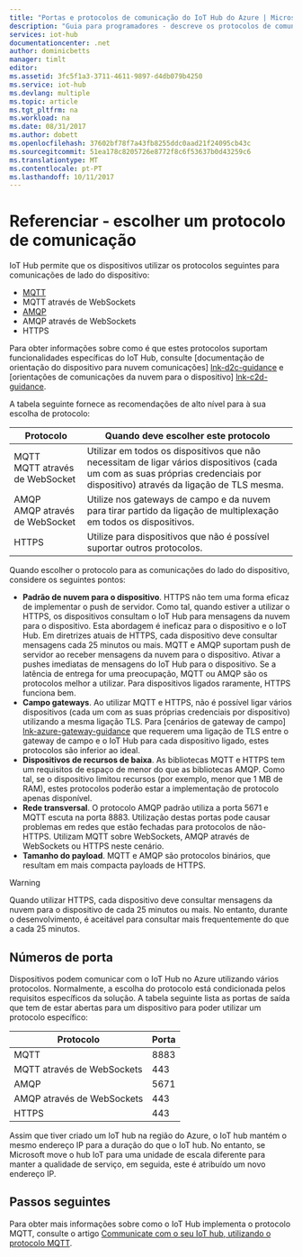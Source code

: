 ```yaml
---
title: "Portas e protocolos de comunicação do IoT Hub do Azure | Microsoft Docs"
description: "Guia para programadores - descreve os protocolos de comunicação suportados para as comunicações de dispositivo para nuvem e da nuvem para o dispositivo e os números de porta tem de estar abertos."
services: iot-hub
documentationcenter: .net
author: dominicbetts
manager: timlt
editor: 
ms.assetid: 3fc5f1a3-3711-4611-9897-d4db079b4250
ms.service: iot-hub
ms.devlang: multiple
ms.topic: article
ms.tgt_pltfrm: na
ms.workload: na
ms.date: 08/31/2017
ms.author: dobett
ms.openlocfilehash: 37602bf78f7a43fb8255ddc0aad21f24095cb43c
ms.sourcegitcommit: 51ea178c8205726e8772f8c6f53637b0d43259c6
ms.translationtype: MT
ms.contentlocale: pt-PT
ms.lasthandoff: 10/11/2017
---
```

# <a name="reference---choose-a-communication-protocol"></a>Referenciar - escolher um protocolo de comunicação

IoT Hub permite que os dispositivos utilizar os protocolos seguintes para comunicações de lado do dispositivo:

* [MQTT][lnk-mqtt]
* MQTT através de WebSockets
* [AMQP][lnk-amqp]
* AMQP através de WebSockets
* HTTPS

Para obter informações sobre como é que estes protocolos suportam funcionalidades específicas do IoT Hub, consulte [documentação de orientação do dispositivo para nuvem comunicações] [ lnk-d2c-guidance] e [orientações de comunicações da nuvem para o dispositivo] [lnk-c2d-guidance].

A tabela seguinte fornece as recomendações de alto nível para à sua escolha de protocolo:

| Protocolo | Quando deve escolher este protocolo |
| --- | --- |
| MQTT <br> MQTT através de WebSocket |Utilizar em todos os dispositivos que não necessitam de ligar vários dispositivos (cada um com as suas próprias credenciais por dispositivo) através da ligação de TLS mesma. |
| AMQP <br> AMQP através de WebSocket |Utilize nos gateways de campo e da nuvem para tirar partido da ligação de multiplexação em todos os dispositivos. |
| HTTPS |Utilize para dispositivos que não é possível suportar outros protocolos. |

Quando escolher o protocolo para as comunicações do lado do dispositivo, considere os seguintes pontos:

* **Padrão de nuvem para o dispositivo**. HTTPS não tem uma forma eficaz de implementar o push de servidor. Como tal, quando estiver a utilizar o HTTPS, os dispositivos consultam o IoT Hub para mensagens da nuvem para o dispositivo. Esta abordagem é ineficaz para o dispositivo e o IoT Hub. Em diretrizes atuais de HTTPS, cada dispositivo deve consultar mensagens cada 25 minutos ou mais. MQTT e AMQP suportam push de servidor ao receber mensagens da nuvem para o dispositivo. Ativar a pushes imediatas de mensagens do IoT Hub para o dispositivo. Se a latência de entrega for uma preocupação, MQTT ou AMQP são os protocolos melhor a utilizar. Para dispositivos ligados raramente, HTTPS funciona bem.
* **Campo gateways**. Ao utilizar MQTT e HTTPS, não é possível ligar vários dispositivos (cada um com as suas próprias credenciais por dispositivo) utilizando a mesma ligação TLS. Para [cenários de gateway de campo] [ lnk-azure-gateway-guidance] que requerem uma ligação de TLS entre o gateway de campo e o IoT Hub para cada dispositivo ligado, estes protocolos são inferior ao ideal.
* **Dispositivos de recursos de baixa**. As bibliotecas MQTT e HTTPS tem um requisitos de espaço de menor do que as bibliotecas AMQP. Como tal, se o dispositivo limitou recursos (por exemplo, menor que 1 MB de RAM), estes protocolos poderão estar a implementação de protocolo apenas disponível.
* **Rede transversal**. O protocolo AMQP padrão utiliza a porta 5671 e MQTT escuta na porta 8883. Utilização destas portas pode causar problemas em redes que estão fechadas para protocolos de não-HTTPS. Utilizam MQTT sobre WebSockets, AMQP através de WebSockets ou HTTPS neste cenário.
* **Tamanho do payload**. MQTT e AMQP são protocolos binários, que resultam em mais compacta payloads de HTTPS.

> [!WARNING]
> Quando utilizar HTTPS, cada dispositivo deve consultar mensagens da nuvem para o dispositivo de cada 25 minutos ou mais. No entanto, durante o desenvolvimento, é aceitável para consultar mais frequentemente do que a cada 25 minutos.

## <a name="port-numbers"></a>Números de porta

Dispositivos podem comunicar com o IoT Hub no Azure utilizando vários protocolos. Normalmente, a escolha do protocolo está condicionada pelos requisitos específicos da solução. A tabela seguinte lista as portas de saída que tem de estar abertas para um dispositivo para poder utilizar um protocolo específico:

| Protocolo | Porta |
| --- | --- |
| MQTT |8883 |
| MQTT através de WebSockets |443 |
| AMQP |5671 |
| AMQP através de WebSockets |443 |
| HTTPS |443 |

Assim que tiver criado um IoT hub na região do Azure, o IoT hub mantém o mesmo endereço IP para a duração do que o IoT hub. No entanto, se Microsoft move o hub IoT para uma unidade de escala diferente para manter a qualidade de serviço, em seguida, este é atribuído um novo endereço IP.


## <a name="next-steps"></a>Passos seguintes

Para obter mais informações sobre como o IoT Hub implementa o protocolo MQTT, consulte o artigo [Communicate com o seu IoT hub, utilizando o protocolo MQTT][lnk-mqtt-support].

[lnk-d2c-guidance]: iot-hub-devguide-d2c-guidance.md
[lnk-c2d-guidance]: iot-hub-devguide-c2d-guidance.md
[lnk-mqtt-support]: iot-hub-mqtt-support.md
[lnk-amqp]: http://docs.oasis-open.org/amqp/core/v1.0/os/amqp-core-complete-v1.0-os.pdf
[lnk-mqtt]: http://docs.oasis-open.org/mqtt/mqtt/v3.1.1/mqtt-v3.1.1.pdf
[lnk-azure-gateway-guidance]: iot-hub-devguide-endpoints.md#field-gateways
